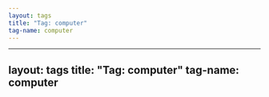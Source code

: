 ```yaml
---
layout: tags
title: "Tag: computer"
tag-name: computer
---
```

---
layout: tags
title: "Tag: computer"
tag-name: computer
---
